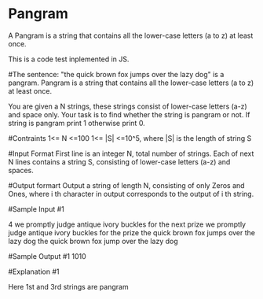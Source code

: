 # Pangram

A Pangram is a string that contains all the lower-case letters (a to z) at least once.

This is a code test inplemented in JS.


#The sentence:
"the quick brown fox jumps over the lazy dog" is a pangram.
Pangram is a string that contains all the lower-case letters (a to z) at least once.

You are given a N strings, these strings consist of lower-case letters (a-z) and space only.
Your task is to find whether the string is pangram or not. If string is pangram print 1 otherwise print 0.

#Contraints
1<= N <=100
1<= |S| <=10^5, where |S| is the length of string S

#Input Format
First line is an integer N, total number of strings. Each of next N lines contains a string S, consisting of lower-case letters (a-z) and spaces.

#Output formart
Output a string of length N, consisting of only Zeros and Ones, where i th character in output corresponds to the output of i th string.

#Sample Input #1 

4
we promptly judge antique ivory buckles for the next prize
we promptly judge antique ivory buckles for the prize
the quick brown fox jumps over the lazy dog
the quick brown fox jump over the lazy dog

#Sample Output #1
1010

#Explanation #1

Here 1st and 3rd strings are pangram